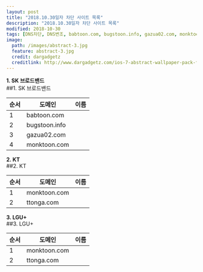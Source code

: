 ```yaml
---
layout: post
title: "2018.10.30일자 차단 사이트 목록"
description: "2018.10.30일자 차단 사이트 목록"
modified: 2018-10-30
tags: [DNS차단, DNS변조, babtoon.com, bugstoon.info, gazua02.com, monktoon.com, ttonga.com]
image:
  path: /images/abstract-3.jpg
  feature: abstract-3.jpg
  credit: dargadgetz
  creditlink: http://www.dargadgetz.com/ios-7-abstract-wallpaper-pack-for-iphone-5-and-ipod-touch-retina/
---
```


**1. SK 브로드밴드**  
##1. SK 브로드밴드  

| 순서 | 도메인        | 이름 |
|------|---------------|------|
| 1    | babtoon.com   |      |
| 2    | bugstoon.info |      |
| 3    | gazua02.com   |      |
| 4    | monktoon.com  |      |

**2. KT**  
##2. KT  

| 순서 | 도메인       | 이름 |
|------|--------------|------|
| 1    | monktoon.com |      |
| 2    | ttonga.com   |      |

**3. LGU+**  
##3. LGU+  

| 순서 | 도메인       | 이름 |
|------|--------------|------|
| 1    | monktoon.com |      |
| 2    | ttonga.com   |      |
